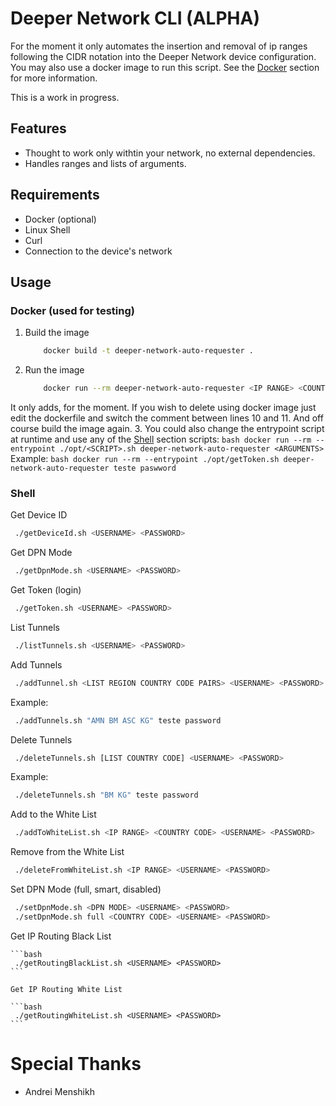 # Deeper Network CLI (ALPHA)
 For the moment it only automates the insertion and removal of ip ranges following the CIDR notation into the Deeper Network device configuration.
 You may also use a docker image to run this script. See the [Docker](#docker) section for more information.

 This is a work in progress.

## Features
- Thought to work only withtin your network, no external dependencies.
- Handles ranges and lists of arguments.

## Requirements
 - Docker (optional)
 - Linux Shell
 - Curl
 - Connection to the device's network

## Usage

### Docker (used for testing)
 1. Build the image
    ```bash
        docker build -t deeper-network-auto-requester .
    ```
 2. Run the image

    ```bash
        docker run --rm deeper-network-auto-requester <IP RANGE> <COUNTRY CODE> <USERNAME> <PASSWORD>
    ```
   It only adds, for the moment. If you wish to delete using docker image just edit the dockerfile and switch the comment between lines 10 and 11. And off course build the image again.
 3. You could also change the entrypoint script at runtime and use any of the [Shell](#shell) section scripts:
    ```bash
        docker run --rm --entrypoint ./opt/<SCRIPT>.sh deeper-network-auto-requester <ARGUMENTS>
    ```
    Example:
    ```bash
        docker run --rm --entrypoint ./opt/getToken.sh deeper-network-auto-requester teste paswword
    ```
   
  ### Shell
   Get Device ID

   ```bash
    ./getDeviceId.sh <USERNAME> <PASSWORD>
   ```

   Get DPN Mode
   
   ```bash
    ./getDpnMode.sh <USERNAME> <PASSWORD>
   ```

   Get Token (login)

   ```bash
    ./getToken.sh <USERNAME> <PASSWORD>
   ```

   List Tunnels
   
   ```bash
    ./listTunnels.sh <USERNAME> <PASSWORD>
   ```

   Add Tunnels
   
   ```bash
    ./addTunnel.sh <LIST REGION COUNTRY CODE PAIRS> <USERNAME> <PASSWORD>
   ```
   Example:
   ```bash
    ./addTunnels.sh "AMN BM ASC KG" teste password
   ```

   Delete Tunnels
   
   ```bash
    ./deleteTunnels.sh [LIST COUNTRY CODE] <USERNAME> <PASSWORD>
   ```
   Example:
   ```bash
    ./deleteTunnels.sh "BM KG" teste password
   ```

   Add to the White List

   ```bash
    ./addToWhiteList.sh <IP RANGE> <COUNTRY CODE> <USERNAME> <PASSWORD>
   ```
   Remove from the White List

   ```bash
    ./deleteFromWhiteList.sh <IP RANGE> <USERNAME> <PASSWORD>
   ```

   Set DPN Mode (full, smart, disabled)
   
   ```bash
    ./setDpnMode.sh <DPN MODE> <USERNAME> <PASSWORD>
    ./setDpnMode.sh full <COUNTRY CODE> <USERNAME> <PASSWORD>
   ```

   Get IP Routing Black List
    
    ```bash
     ./getRoutingBlackList.sh <USERNAME> <PASSWORD>
    ```

    Get IP Routing White List
        
    ```bash
     ./getRoutingWhiteList.sh <USERNAME> <PASSWORD>
    ```

# Special Thanks
- Andrei Menshikh